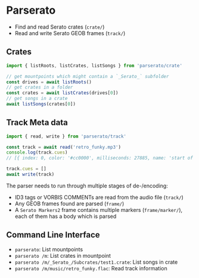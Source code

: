 Parserato
===

  * Find and read Serato crates (`crate/`)
  * Read and write Serato GEOB frames (`track/`)

Crates
---

```javascript
import { listRoots, listCrates, listSongs } from 'parserato/crate'

// get mountpoints which might contain a `_Serato_` subfolder
const drives = await listRoots()
// get crates in a folder
const crates = await listCrates(drives[0])
// get songs in a crate
await listSongs(crates[0])
```

Track Meta data
---

```javascript
import { read, write } from 'parserato/track'

const track = await read('retro_funky.mp3')
console.log(track.cues)
// [{ index: 0, color: '#cc0000', milliseconds: 27885, name: 'start of track ♥' }, ...]

track.cues = []
await write(track)
```

The parser needs to run through multiple stages of de-/encoding:
  * ID3 tags or VORBIS COMMENTs are read from the audio file (`track/`)
  * Any GEOB frames found are parsed (`frame/`)
  * A `Serato Markers2` frame contains multiple markers (`frame/marker/`), each of them has a body which is parsed

Command Line Interface
---

  * `parserato`: List mountpoints
  * `parserato /m`: List crates in mountpoint
  * `parserato /m/_Serato_/Subcrates/test1.crate`: List songs in crate
  * `parserato /m/music/retro_funky.flac`: Read track information
